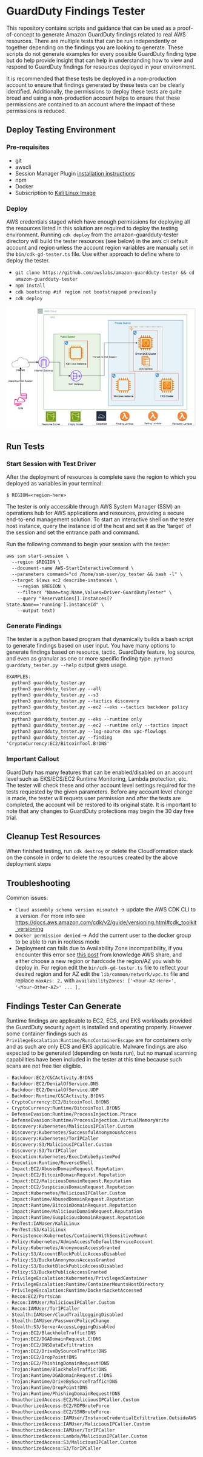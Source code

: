 # GuardDuty Findings Tester

This repository contains scripts and guidance that can be used as a proof-of-concept to generate Amazon GuardDuty findings related to real AWS resources. There are multiple tests that can be run independently or together depending on the findings you are looking to generate. These scripts do not generate examples for every possible GuardDuty finding type but do help provide insight that can help in understanding how to view and respond to GuardDuty findings for resources deployed in your environment.

It is recommended that these tests be deployed in a non-production account to ensure that findings generated by these tests can be clearly identified. Additionally, the permissions to deploy these tests are quite broad and using a non-production account helps to ensure that these permissions are contained to an account where the impact of these permissions is reduced.

## Deploy Testing Environment

### Pre-requisites
- git
- awscli
- Session Manager Plugin [installation instructions](https://docs.aws.amazon.com/systems-manager/latest/userguide/session-manager-working-with-install-plugin.html)
- npm
- Docker
- Subscription to [Kali Linux Image](https://aws.amazon.com/marketplace/pp/prodview-fznsw3f7mq7to)

### Deploy

AWS credentials staged which have enough permissions for deploying all the resources listed in this solution are required to deploy the testing environment. Running `cdk deploy` from the amazon-guardduty-tester directory will build the tester resources (see below) in the aws cli default account and region unless the account region variables are manually set in the `bin/cdk-gd-tester.ts` file. Use either approach to define where to deploy the tester.

- `git clone https://github.com/awslabs/amazon-guardduty-tester && cd amazon-guardduty-tester`
- `npm install`
- `cdk bootstrap #if region not bootstrapped previously`
- `cdk deploy`

![Alt text](GuardDutyTester.png)

## Run Tests

### Start Session with Test Driver

After the deployment of resources is complete save the region to which you deployed as variables in your terminal:
```
$ REGION=<region-here>
```

The tester is only accessible through AWS System Manager (SSM) an operations hub for AWS applications and resources, providing a secure end-to-end management solution. To start an interactive shell on the tester host instance, query the instance id of the host and set it as the 'target' of the session and set the entrance path and command. 

Run the following command to begin your session with the tester:
```
aws ssm start-session \
  --region $REGION \
  --document-name AWS-StartInteractiveCommand \
  --parameters command="cd /home/ssm-user/py_tester && bash -l" \
  --target $(aws ec2 describe-instances \
    --region $REGION \
    --filters "Name=tag:Name,Values=Driver-GuardDutyTester" \
    --query "Reservations[].Instances[?State.Name=='running'].InstanceId" \
    --output text)
```

### Generate Findings
The tester is a python based program that dynamically builds a bash script to generate findings based on user input. You have many options to generate findings based on resource, tactic, GuardDuty feature, log source, and even as granular as one or more specific finding type.
`python3 guardduty_tester.py --help` output gives usage. 

```
EXAMPLES:
  python3 guardduty_tester.py
  python3 guardduty_tester.py --all
  python3 guardduty_tester.py --s3
  python3 guardduty_tester.py --tactics discovery
  python3 guardduty_tester.py --ec2 --eks --tactics backdoor policy execution
  python3 guardduty_tester.py --eks --runtime only
  python3 guardduty_tester.py --ec2 --runtime only --tactics impact
  python3 guardduty_tester.py --log-source dns vpc-flowlogs
  python3 guardduty_tester.py --finding 'CryptoCurrency:EC2/BitcoinTool.B!DNS'
```

### Important Callout
GuardDuty has many features that can be enabled/disabled on an account level such as EKS/ECS/EC2 Runtime Monitoring, Lambda protection, etc. The tester will check these and other account level settings required for the tests requested by the given parameters. Before any account level change is made, the tester will requets user permission and after the tests are completed, the account will be restored to its original state. It is important to note that any changes to GuardDuty protections may begin the 30 day free trial.

## Cleanup Test Resources
When finished testing, run `cdk destroy` or delete the CloudFormation stack on the console in order to delete the resources created by the above deployment steps

## Troubleshooting
Common issues:
- `Cloud assembly schema version mismatch` ->  update the AWS CDK CLI to a version. For more info see https://docs.aws.amazon.com/cdk/v2/guide/versioning.html#cdk_toolkit_versioning
- `Docker permission denied` -> Add the current user to the docker group to be able to run in rootless mode
- Deployment can fails due to Availability Zone incompatibility, if you encounter this error see [this post](https://repost.aws/knowledge-center/ec2-instance-type-not-supported-az-error) from knowledge AWS share, and either choose a new region or hardcode the region/AZ you wish to deploy in. For region edit the `bin/cdk-gd-tester.ts` file to reflect your desired region and for AZ edit the `lib/common/network/vpc.ts` file and replace `maxAzs: 2,` with `availabilityZones: ['<Your-AZ-Here>', '<Your-Other-AZ>' ... ],`

## Findings Tester Can Generate
Runtime findings are applicable to EC2, ECS, and EKS workloads provided the GuardDuty security agent is installed and operating properly. However some container findings such as `PrivilegeEscalation:Runtime/RuncContainerEscape` are for containers only and as such are only ECS and EKS applicable. Malware findings are also expected to be generated (depending on tests run), but no manual scanning capabilities have been included in the tester at this time because such scans are not free tier eligible.
```
- Backdoor:EC2/C&CActivity.B!DNS
- Backdoor:EC2/DenialOfService.DNS
- Backdoor:EC2/DenialOfService.UDP
- Backdoor:Runtime/C&CActivity.B!DNS
- CryptoCurrency:EC2/BitcoinTool.B!DNS
- CryptoCurrency:Runtime/BitcoinTool.B!DNS
- DefenseEvasion:Runtime/ProcessInjection.Ptrace
- DefenseEvasion:Runtime/ProcessInjection.VirtualMemoryWrite
- Discovery:Kubernetes/MaliciousIPCaller.Custom
- Discovery:Kubernetes/SuccessfulAnonymousAccess
- Discovery:Kubernetes/TorIPCaller
- Discovery:S3/MaliciousIPCaller.Custom
- Discovery:S3/TorIPCaller
- Execution:Kubernetes/ExecInKubeSystemPod
- Execution:Runtime/ReverseShell
- Impact:EC2/AbusedDomainRequest.Reputation
- Impact:EC2/BitcoinDomainRequest.Reputation
- Impact:EC2/MaliciousDomainRequest.Reputation
- Impact:EC2/SuspiciousDomainRequest.Reputation
- Impact:Kubernetes/MaliciousIPCaller.Custom
- Impact:Runtime/AbusedDomainRequest.Reputation
- Impact:Runtime/BitcoinDomainRequest.Reputation
- Impact:Runtime/MaliciousDomainRequest.Reputation
- Impact:Runtime/SuspiciousDomainRequest.Reputation
- PenTest:IAMUser/KaliLinux
- PenTest:S3/KaliLinux
- Persistence:Kubernetes/ContainerWithSensitiveMount
- Policy:Kubernetes/AdminAccessToDefaultServiceAccount
- Policy:Kubernetes/AnonymousAccessGranted
- Policy:S3/AccountBlockPublicAccessDisabled
- Policy:S3/BucketAnonymousAccessGranted
- Policy:S3/BucketBlockPublicAccessDisabled
- Policy:S3/BucketPublicAccessGranted
- PrivilegeEscalation:Kubernetes/PrivilegedContainer
- PrivilegeEscalation:Runtime/ContainerMountsHostDirectory
- PrivilegeEscalation:Runtime/DockerSocketAccessed
- Recon:EC2/Portscan
- Recon:IAMUser/MaliciousIPCaller.Custom
- Recon:IAMUser/TorIPCaller
- Stealth:IAMUser/CloudTrailLoggingDisabled
- Stealth:IAMUser/PasswordPolicyChange
- Stealth:S3/ServerAccessLoggingDisabled
- Trojan:EC2/BlackholeTraffic!DNS
- Trojan:EC2/DGADomainRequest.C!DNS
- Trojan:EC2/DNSDataExfiltration
- Trojan:EC2/DriveBySourceTraffic!DNS
- Trojan:EC2/DropPoint!DNS
- Trojan:EC2/PhishingDomainRequest!DNS
- Trojan:Runtime/BlackholeTraffic!DNS
- Trojan:Runtime/DGADomainRequest.C!DNS
- Trojan:Runtime/DriveBySourceTraffic!DNS
- Trojan:Runtime/DropPoint!DNS
- Trojan:Runtime/PhishingDomainRequest!DNS
- UnauthorizedAccess:EC2/MaliciousIPCaller.Custom
- UnauthorizedAccess:EC2/RDPBruteForce
- UnauthorizedAccess:EC2/SSHBruteForce
- UnauthorizedAccess:IAMUser/InstanceCredentialExfiltration.OutsideAWS
- UnauthorizedAccess:IAMUser/MaliciousIPCaller.Custom
- UnauthorizedAccess:IAMUser/TorIPCaller
- UnauthorizedAccess:Lambda/MaliciousIPCaller.Custom
- UnauthorizedAccess:S3/MaliciousIPCaller.Custom
- UnauthorizedAccess:S3/TorIPCaller
```